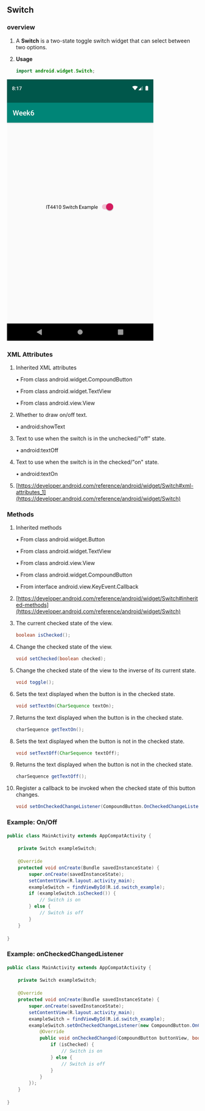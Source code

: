 ## Switch

### overview

1. A **Switch** is a two-state toggle switch widget that can select between two options.

2. **Usage**

   ```java
   import android.widget.Switch;
   ```

<img src="https://github.com/fwangyt/Android-App-Dev-1/raw/master/6/images/switch_1.png" alt="switch_1" style="zoom:67%;" />

### XML Attributes

1. Inherited XML attributes

   • From class android.widget.CompoundButton 

   • From class android.widget.TextView 

   • From class android.view.View

2. Whether to draw on/off text.

   • android:showText

3. Text to use when the switch is in the unchecked/"off" state.

   • android:textOff

4. Text to use when the switch is in the checked/"on" state.

   • android:textOn

5. [https://developer.android.com/reference/android/widget/Switch#xml-attributes_1](https://developer.android.com/reference/android/widget/Switch)

### Methods

1. Inherited methods

   • From class android.widget.Button

   • From class android.widget.TextView

   • From class android.view.View

   • From class android.widget.CompoundButton

   • From interface android.view.KeyEvent.Callback

2. [https://developer.android.com/reference/android/widget/Switch#inherited-methods](https://developer.android.com/reference/android/widget/Switch)

3. The current checked state of the view.

   ```java
   boolean isChecked();
   ```

4. Change the checked state of the view.

   ```java
   void setChecked(boolean checked);
   ```

5. Change the checked state of the view to the inverse of its current state.

   ```java
   void toggle();
   ```

6. Sets the text displayed when the button is in the checked state.

   ```java
   void setTextOn(CharSequence textOn);
   ```

7. Returns the text displayed when the button is in the checked state.

   ```java
   charSequence getTextOn();
   ```

8. Sets the text displayed when the button is not in the checked state.

   ```java
   void setTextOff(CharSequence textOff);
   ```

9. Returns the text displayed when the button is not in the checked state.

   ```java
   charSequence getTextOff();
   ```

10. Register a callback to be invoked when the checked state of this button changes.

    ```java
    void setOnCheckedChangeListener(CompoundButton.OnCheckedChangeListener listener);
    ```

### Example: On/Off

```java
public class MainActivity extends AppCompatActivity {

    private Switch exampleSwitch;

    @Override
    protected void onCreate(Bundle savedInstanceState) {
        super.onCreate(savedInstanceState);
        setContentView(R.layout.activity_main);
        exampleSwitch = findViewById(R.id.switch_example);
        if (exampleSwitch.isChecked()) {
            // Switch is on
        } else {
            // Switch is off
        }
    }

}

```

### Example: onCheckedChangedListener

```java
public class MainActivity extends AppCompatActivity {

    private Switch exampleSwitch;

    @Override
    protected void onCreate(Bundle savedInstanceState) {
        super.onCreate(savedInstanceState);
        setContentView(R.layout.activity_main);
        exampleSwitch = findViewById(R.id.switch_example);
        exampleSwitch.setOnCheckedChangeListener(new CompoundButton.OnCheckedChangeListener() {
            @Override
            public void onCheckedChanged(CompoundButton buttonView, boolean isChecked) {
                if (isChecked) {
                    // Switch is on
                } else {
                    // Switch is off
                }
            }
        });
    }

}
```

